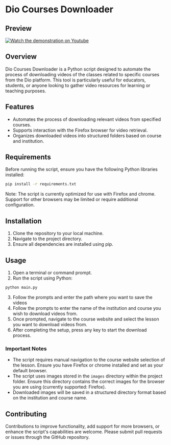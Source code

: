 # Dio Courses Downloader

## Preview
[![Watch the demonstration on Youtube](https://img.youtube.com/vi/_AgS9Vi1HEw/maxresdefault.jpg)](https://youtu.be/_AgS9Vi1HEw)


## Overview

Dio Courses Downloader is a Python script designed to automate the process of downloading videos of the classes related to specific courses from the Dio platform. This tool is particularly useful for educators, students, or anyone looking to gather video resources for learning or teaching purposes. 

## Features

- Automates the process of downloading relevant videos from specified courses.
- Supports interaction with the Firefox browser for video retrieval.
- Organizes downloaded videos into structured folders based on course and institution.

## Requirements

Before running the script, ensure you have the following Python libraries installed:

```bash
pip install -r requirements.txt
```

Note: The script is currently optimized for use with Firefox and chrome. Support for other browsers may be limited or require additional configuration.

## Installation

1. Clone the repository to your local machine.
2. Navigate to the project directory.
3. Ensure all dependencies are installed using pip.

## Usage

1. Open a terminal or command prompt.
2. Run the script using Python:

```bash
python main.py
```

3. Follow the prompts and enter the path where you want to save the videos
4. Follow the prompts to enter the name of the institution and course you wish to download videos from.
5. Once prompted, navigate to the course website and select the lesson you want to download videos from.
6. After completing the setup, press any key to start the download process.

### Important Notes

- The script requires manual navigation to the course website selection of the lesson. Ensure you have Firefox or chrome installed and set as your default browser.
- The script uses images stored in the `images` directory within the project folder. Ensure this directory contains the correct images for the browser you are using (currently supported: Firefox).
- Downloaded images will be saved in a structured directory format based on the institution and course name.

## Contributing

Contributions to improve functionality, add support for more browsers, or enhance the script's capabilities are welcome. Please submit pull requests or issues through the GitHub repository.
